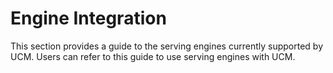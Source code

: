 # Engine Integration
This section provides a guide to the serving engines currently supported by UCM. Users can refer to this guide to use serving engines with UCM.